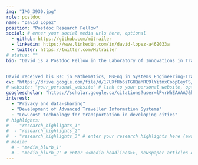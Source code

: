 ```yaml
---
img: "IMG_3930.jpg"
role: postdoc
name: "David Lopez"
position: "Postdoc Research Fellow"
social: # enter your social media urls here, optional
  - github: https://github.com/mitrailer
  - linkedin: https://www.linkedin.com/in/david-lopez-a462033a
  - twitter: https://twitter.com/Mitrailer
# status: ""
bio: "David is a Postdoc Fellow in the Laboratory of Innovations in Transportation at Ryerson University supervised by [Dr. Bilal Farooq](../farooq-b). David's research is focused on cybersecurity and privacy management systems for smart mobility. He is currently developing a comprehensive Blockchain framework for private and secure transactions of transportation data. He is also exploring the use of Blockchain in privacy-aware distribute transportation models. 


David received his BsC in Mathematics, MsEng in Systems Engineering-Transportation (with Honours) and PhD in Systems Engineering-Transportation from the [Universidad Nacional Autónoma de México (UNAM)](https://www.unam.mx/)." # enter your short bio here (markdown format compatible)
cv: "https://drive.google.com/file/d/17UXfHb6sTGHQaMRE9lYitmxCoopEeyFS/view?usp=sharing" # link to your CV online, optional
# website: "your_personal_website" # link to your personal website, optional
googlescholar: "https://scholar.google.ca/citations?user=lPvrWhEAAAAJ&hl=en" # link to your google scholar profile, optional
interest:
  - "Privacy and data-sharing"
  - "Development of Advanced Traveller Information Systems"
  - "Low-cost technology for transportation in developing cities"
# highlights:
#  - "research_highlights_1"
#  - "research_highlights_2"
#  - "research_highlights_3" # enter your research highlights here (awards, achievements, etc.), optional
# media:
  # - "media_blurb_1"
  # - "media_blurb_2" # enter <<media headlines>>, newspaper articles etc...
---
```

